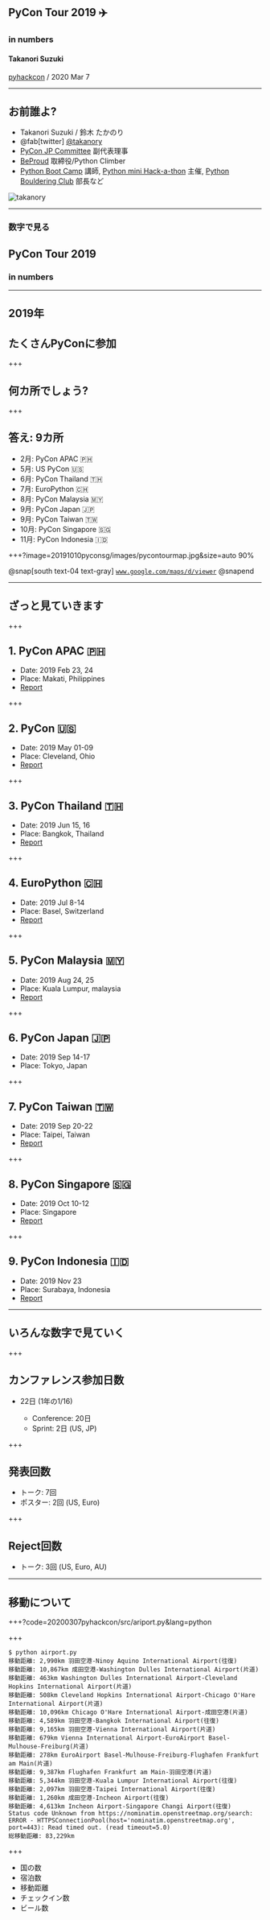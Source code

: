 ## PyCon Tour 2019 ✈️

### in numbers 

#### Takanori Suzuki

[pyhackcon](https://pyhack.connpass.com/event/154028/) / 2020 Mar 7

---

## お前誰よ?

* Takanori Suzuki / 鈴木 たかのり
* @fab[twitter] [@takanory](https://twitter.com/takanory)
* [PyCon JP Committee](https://www.pycon.jp) 副代表理事
* [BeProud](https://www.beproud.jp) 取締役/Python Climber
* [Python Boot Camp](https://www.pycon.jp/support/bootcamp.html) 講師, [Python mini Hack-a-thon](https://pyhack.connpass.com/) 主催, [Python Bouldering Club](https://kabepy.connpass.com/) 部長など

![takanory](assets/images/sokidan-square.jpg)

---

### 数字で見る

## PyCon Tour 2019

### in numbers

---

## 2019年

## たくさんPyConに参加

+++

## 何カ所でしょう?

+++

## 答え: 9カ所

* 2月: PyCon APAC 🇵🇭
* 5月: US PyCon 🇺🇸
* 6月: PyCon Thailand 🇹🇭
* 7月: EuroPython 🇨🇭
* 8月: PyCon Malaysia 🇲🇾
* 9月: PyCon Japan 🇯🇵
* 9月: PyCon Taiwan 🇹🇼
* 10月: PyCon Singapore 🇸🇬
* 11月: PyCon Indonesia 🇮🇩

+++?image=20191010pyconsg/images/pycontourmap.jpg&size=auto 90%

@snap[south text-04 text-gray]
[`www.google.com/maps/d/viewer`](https://www.google.com/maps/d/viewer?mid=1El0Gzo-efzH7pBkaFT8nHMwRiVR-1JFI&ll=25.39827248419623%2C156.78839700294202&z=2)
@snapend

---

## ざっと見ていきます

+++

## 1. PyCon APAC 🇵🇭

* Date: 2019 Feb 23, 24
* Place: Makati, Philippines
* [Report](https://gihyo.jp/news/report/2019/03/1201)

+++

## 2. PyCon 🇺🇸

* Date: 2019 May 01-09
* Place: Cleveland, Ohio
* [Report](https://gihyo.jp/news/report/01/us-pycon2019)

+++

## 3. PyCon Thailand 🇹🇭

* Date: 2019 Jun 15, 16
* Place: Bangkok, Thailand
* [Report](https://gihyo.jp/news/report/2019/07/0501)

+++

## 4. EuroPython 🇨🇭

* Date: 2019 Jul 8-14
* Place: Basel, Switzerland
* [Report](https://gihyo.jp/news/report/01/europython2019)

+++

## 5. PyCon Malaysia 🇲🇾

* Date: 2019 Aug 24, 25
* Place: Kuala Lumpur, malaysia
* [Report](https://gihyo.jp/news/report/2019/09/0901)

+++

## 6. PyCon Japan 🇯🇵

* Date: 2019 Sep 14-17
* Place: Tokyo, Japan

+++

## 7. PyCon Taiwan 🇹🇼

* Date: 2019 Sep 20-22
* Place: Taipei, Taiwan
* [Report](http://gihyo.jp/news/report/01/pycon-tw2019)

+++

## 8. PyCon Singapore 🇸🇬

* Date: 2019 Oct 10-12
* Place: Singapore
* [Report](https://gihyo.jp/news/report/2019/10/2901)

+++

## 9. PyCon Indonesia 🇮🇩

* Date: 2019 Nov 23
* Place: Surabaya, Indonesia
* [Report](https://gihyo.jp/news/report/2019/12/1701)

---

## いろんな数字で見ていく

+++

## カンファレンス参加日数

* 22日 (1年の1/16)

  * Conference: 20日 
  * Sprint: 2日 (US, JP)

+++

## 発表回数

* トーク: 7回
* ポスター: 2回 (US, Euro)

+++

## Reject回数

* トーク: 3回 (US, Euro, AU)

---

## 移動について

+++?code=20200307pyhackcon/src/ariport.py&lang=python

+++

```
$ python airport.py
移動距離: 2,990km 羽田空港-Ninoy Aquino International Airport(往復)
移動距離: 10,867km 成田空港-Washington Dulles International Airport(片道)
移動距離: 463km Washington Dulles International Airport-Cleveland Hopkins International Airport(片道)
移動距離: 508km Cleveland Hopkins International Airport-Chicago O'Hare International Airport(片道)
移動距離: 10,096km Chicago O'Hare International Airport-成田空港(片道)
移動距離: 4,589km 羽田空港-Bangkok International Airport(往復)
移動距離: 9,165km 羽田空港-Vienna International Airport(片道)
移動距離: 679km Vienna International Airport-EuroAirport Basel-Mulhouse-Freiburg(片道)
移動距離: 278km EuroAirport Basel-Mulhouse-Freiburg-Flughafen Frankfurt am Main(片道)
移動距離: 9,387km Flughafen Frankfurt am Main-羽田空港(片道)
移動距離: 5,344km 羽田空港-Kuala Lumpur International Airport(往復)
移動距離: 2,097km 羽田空港-Taipei International Airport(往復)
移動距離: 1,260km 成田空港-Incheon Airport(往復)
移動距離: 4,613km Incheon Airport-Singapore Changi Airport(往復)
Status code Unknown from https://nominatim.openstreetmap.org/search: ERROR - HTTPSConnectionPool(host='nominatim.openstreetmap.org', port=443): Read timed out. (read timeout=5.0)
総移動距離: 83,229km
```

+++

* 国の数
* 宿泊数
* 移動距離
* チェックイン数
* ビール数